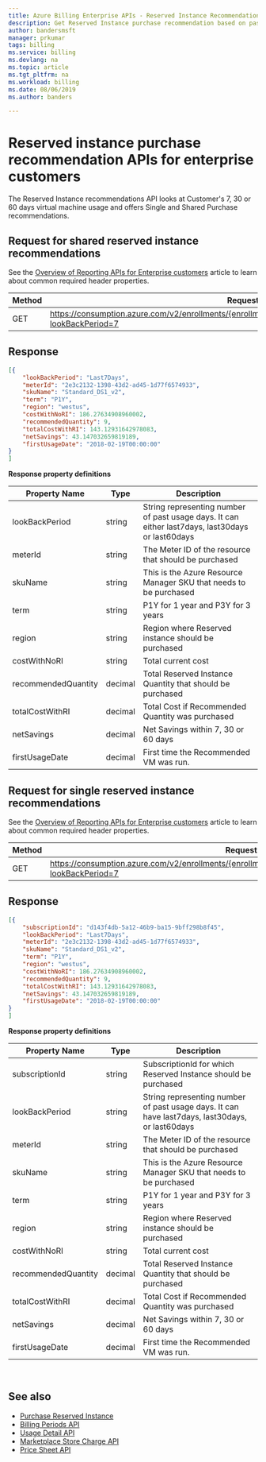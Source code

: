 ```yaml
---
title: Azure Billing Enterprise APIs - Reserved Instance Recommendation
description: Get Reserved Instance purchase recommendation based on past usage.
author: bandersmsft
manager: prkumar
tags: billing
ms.service: billing
ms.devlang: na
ms.topic: article
ms.tgt_pltfrm: na
ms.workload: billing
ms.date: 08/06/2019
ms.author: banders

---
```

# Reserved instance purchase recommendation APIs for enterprise customers

The Reserved Instance recommendations API looks at Customer's 7, 30 or 60 days virtual machine usage and offers Single and Shared Purchase recommendations.


## Request for shared reserved instance recommendations

See the [Overview of Reporting APIs for Enterprise customers](https://docs.microsoft.com/azure/billing/billing-enterprise-api) article to learn about common required header properties.

|Method | Request URI|
|-|-|
|GET| https://consumption.azure.com/v2/enrollments/{enrollmentNumber}/SharedReservationRecommendations?lookBackPeriod=7

## Response
```json
[{
	"lookBackPeriod": "Last7Days",
	"meterId": "2e3c2132-1398-43d2-ad45-1d77f6574933",
	"skuName": "Standard_DS1_v2",
	"term": "P1Y",
	"region": "westus",
	"costWithNoRI": 186.27634908960002,
	"recommendedQuantity": 9,
	"totalCostWithRI": 143.12931642978083,
	"netSavings": 43.147032659819189,
	"firstUsageDate": "2018-02-19T00:00:00"
}
]
```
**Response property definitions**

|Property Name| Type| Description|
|-|-|-|
|lookBackPeriod|string|String representing number of past usage days. It can either last7days, last30days or last60days|
|meterId|string |The Meter ID of the resource that should be purchased|
|skuName|string |This is the Azure Resource Manager SKU that needs to be purchased|
|term|string| P1Y for 1 year and P3Y for 3 years|
|region|string| Region where Reserved instance should be purchased|
|costWithNoRI|string| Total current cost|
|recommendedQuantity|decimal| Total Reserved Instance Quantity that should be purchased|
|totalCostWithRI|decimal| Total Cost if Recommended Quantity was purchased|
|netSavings|decimal| Net Savings within 7, 30 or 60 days|
|firstUsageDate|decimal| First time the Recommended VM was run.|



## Request for single reserved instance recommendations
See the [Overview of Reporting APIs for Enterprise customers](https://docs.microsoft.com/azure/billing/billing-enterprise-api) article to learn about common required header properties.

|Method | Request URI|
|-|-|
|GET| https://consumption.azure.com/v2/enrollments/{enrollmentNumber}/SingleReservationRecommendations?lookBackPeriod=7

## Response

```json
[{
	"subscriptionId": "d143f4db-5a12-46b9-ba15-9bff298b8f45",
	"lookBackPeriod": "Last7Days",
	"meterId": "2e3c2132-1398-43d2-ad45-1d77f6574933",
	"skuName": "Standard_DS1_v2",
	"term": "P1Y",
	"region": "westus",
	"costWithNoRI": 186.27634908960002,
	"recommendedQuantity": 9,
	"totalCostWithRI": 143.12931642978083,
	"netSavings": 43.147032659819189,
	"firstUsageDate": "2018-02-19T00:00:00"
}
]
```

**Response property definitions**

|Property Name| Type| Description|
|-|-|-|
|subscriptionId|string|SubscriptionId for which Reserved Instance should be purchased|
|lookBackPeriod|string|String representing number of past usage days. It can have last7days, last30days, or last60days|
|meterId|string |The Meter ID of the resource that should be purchased|
|skuName|string |This is the Azure Resource Manager SKU that needs to be purchased|
|term|string| P1Y for 1 year and P3Y for 3 years|
|region|string| Region where Reserved instance should be purchased|
|costWithNoRI|string| Total current cost|
|recommendedQuantity|decimal| Total Reserved Instance Quantity that should be purchased|
|totalCostWithRI|decimal| Total Cost if Recommended Quantity was purchased|
|netSavings|decimal| Net Savings within 7, 30 or 60 days|
|firstUsageDate|decimal| First time the Recommended VM was run.|


<br/>

## See also

* [Purchase Reserved Instance](https://docs.microsoft.com/en-us/azure/virtual-machines/windows/prepay-reserved-vm-instances)
* [Billing Periods API](billing-enterprise-api-billing-periods.md)
* [Usage Detail API](billing-enterprise-api-usage-detail.md)
* [Marketplace Store Charge API](billing-enterprise-api-marketplace-storecharge.md)
* [Price Sheet API](billing-enterprise-api-pricesheet.md)
